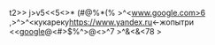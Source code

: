 t2>> j>v5<<5<>* (#@%*(% >^<www.google.com>6 ,>^>^<кукареку<https://www.yandex.ru><-жопытри <<[google](www.google.com)@<#>$%^>@<>^7 >^&<&<78 > 